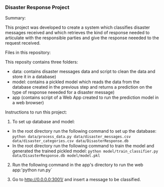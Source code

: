 ### Disaster Response Project

Summary:

This project was developed to create a system which classifies disaster messages received and which retrieves the kind of response needed to articulate with the responsible parties and give the response neeeded to the request received.

Files in this repository:

This reposity contains three folders: 

- data: contains disaster messages data and script to clean the data and store it in a database)
- model: contains a pickled model which reads the data from the database created in the previous step and returns a prediction on the type of response neeeded for a disaster message)
- app (contains script of a Web App created to run the prediction model in a web browser)

Instructions to run this project:

1. To set up database and model:

- In the root directory run the following command to set up the database:
    `python data/process_data.py data/disaster_messages.csv data/disaster_categories.csv data/DisasterResponse.db`
- In the root directory run the following command to train the model and generated the trained pickled model:
    `python model/train_classifier.py data/DisasterResponse.db model/model.pkl`

2. Run the following command in the app's directory to run the web app:'python run.py`

3. Go to http://0.0.0.0:3001/ and insert a message to be classified.
